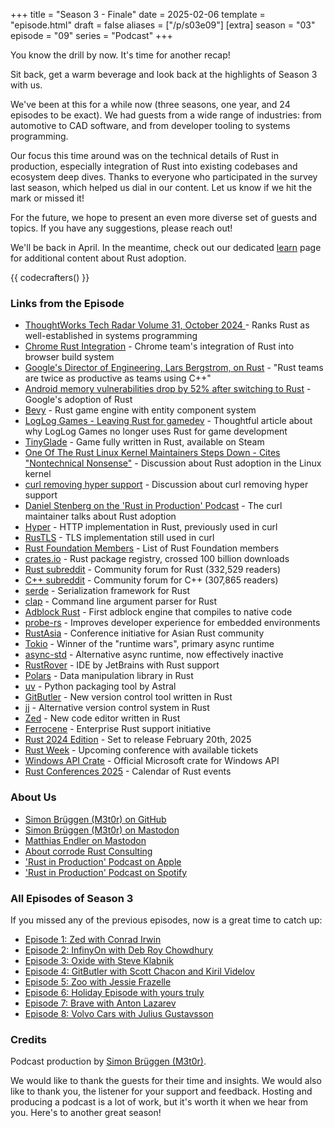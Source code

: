 +++
title = "Season 3 - Finale"
date = 2025-02-06
template = "episode.html"
draft = false
aliases = ["/p/s03e09"]
[extra]
season = "03"
episode = "09"
series = "Podcast"
+++

<div><script id="letscast-player-4cc795a6" src="https://letscast.fm/podcasts/rust-in-production-82281512/episodes/season-3-finale/player.js?size=s"></script></div>

You know the drill by now. It's time for another recap!

Sit back, get a warm beverage and look back at the highlights of Season 3 with us. 

We've been at this for a while now (three seasons, one year, and 24 episodes to be exact).
We had guests from a wide range of industries:
from automotive to CAD software, and from developer tooling to systems programming. 

Our focus this time around was on the technical details of Rust in production,
especially integration of Rust into existing codebases and ecosystem deep dives.
Thanks to everyone who participated in the survey last season, which helped us dial in our content.
Let us know if we hit the mark or missed it!

<!-- more -->

For the future, we hope to present an even more diverse set of guests and topics.
If you have any suggestions, please reach out!

We'll be back in April.
In the meantime, check out our dedicated [learn](/learn) page for additional content about Rust adoption.

{{ codecrafters() }}

### Links from the Episode

- [ThoughtWorks Tech Radar Volume 31, October 2024 ](https://www.thoughtworks.com/radar) - Ranks Rust as well-established in systems programming
- [Chrome Rust Integration](https://security.googleblog.com/2023/01/supporting-use-of-rust-in-chromium.html) - Chrome team's integration of Rust into browser build system
- [Google's Director of Engineering, Lars Bergstrom, on Rust](https://www.reddit.com/r/rust/comments/1bpwmud/media_lars_bergstrom_google_director_of/) - "Rust teams are twice as productive as teams using C++"
- [Android memory vulnerabilities drop by 52% after switching to Rust](https://thehackernews.com/2024/09/googles-shift-to-rust-programming-cuts.html) - Google's adoption of Rust
- [Bevy](https://bevyengine.org/) - Rust game engine with entity component system
- [LogLog Games - Leaving Rust for gamedev](https://loglog.games/blog/leaving-rust-gamedev/) - Thoughtful article about why LogLog Games no longer uses Rust for game development 
- [TinyGlade](https://pouncelight.games/tiny-glade/) - Game fully written in Rust, available on Steam
- [One Of The Rust Linux Kernel Maintainers Steps Down - Cites "Nontechnical Nonsense"](https://www.reddit.com/r/rust/comments/1f3scn1/one_of_the_rust_linux_kernel_maintainers_steps/) - Discussion about Rust adoption in the Linux kernel
- [curl removing hyper support](https://www.reddit.com/r/rust/comments/1etqn47/curl_removing_hyper_support_in_feb_2025_due_to/) - Discussion about curl removing hyper support
- [Daniel Stenberg on the 'Rust in Production' Podcast](/podcast/s02e01-daniel-stenberg) - The curl maintainer talks about Rust adoption 
- [Hyper](https://github.com/hyperium/hyper) - HTTP implementation in Rust, previously used in curl
- [RusTLS](https://github.com/rustls/rustls) - TLS implementation still used in curl
- [Rust Foundation Members](https://rustfoundation.org/members/) - List of Rust Foundation members
- [crates.io](https://crates.io/) - Rust package registry, crossed 100 billion downloads
- [Rust subreddit](https://www.reddit.com/r/rust/) - Community forum for Rust (332,529 readers) 
- [C++ subreddit](https://www.reddit.com/r/cpp/) - Community forum for C++ (307,865 readers)
- [serde](https://serde.rs/) - Serialization framework for Rust
- [clap](https://github.com/clap-rs/clap) - Command line argument parser for Rust
- [Adblock Rust](https://github.com/brave/adblock-rust) - First adblock engine that compiles to native code
- [probe-rs](https://probe.rs/) - Improves developer experience for embedded environments
- [RustAsia](https://rustasiaconf.com/) - Conference initiative for Asian Rust community
- [Tokio](https://tokio.rs/) - Winner of the "runtime wars", primary async runtime
- [async-std](https://github.com/async-rs/async-std) - Alternative async runtime, now effectively inactive
- [RustRover](https://www.jetbrains.com/rust/) - IDE by JetBrains with Rust support
- [Polars](https://pola.rs/) - Data manipulation library in Rust
- [uv](https://github.com/astral-sh/uv) - Python packaging tool by Astral
- [GitButler](https://gitbutler.com/) - New version control tool written in Rust
- [jj](https://github.com/jj-vcs/jj) - Alternative version control system in Rust
- [Zed](https://zed.dev/) - New code editor written in Rust
- [Ferrocene](https://ferrocene.dev) - Enterprise Rust support initiative
- [Rust 2024 Edition](https://doc.rust-lang.org/edition-guide/rust-2024) - Set to release February 20th, 2025
- [Rust Week](https://rustweek.org) - Upcoming conference with available tickets
- [Windows API Crate](https://crates.io/crates/windows) - Official Microsoft crate for Windows API
- [Rust Conferences 2025](/blog/rust-conferences-2025/) - Calendar of Rust events

### About Us

- [Simon Brüggen (M3t0r) on GitHub](https://github.com/M3t0r)
- [Simon Brüggen (M3t0r) on Mastodon](https://hachyderm.io/@m3t0r)
- [Matthias Endler on Mastodon](https://mastodon.social/@mre)
- [About corrode Rust Consulting](https://corrode.dev/about)
- ['Rust in Production' Podcast on Apple](https://podcasts.apple.com/us/podcast/rust-in-production/id1720771330)
- ['Rust in Production' Podcast on Spotify](https://open.spotify.com/show/0Hf6gWrzpSzXp1X0cebbsT)

### All Episodes of Season 3

If you missed any of the previous episodes, now is a great time to catch up: 

- [Episode 1: Zed with Conrad Irwin](/podcast/s03e01-zed)
- [Episode 2: InfinyOn with Deb Roy Chowdhury](/podcast/s03e02-infinyon)
- [Episode 3: Oxide with Steve Klabnik](/podcast/s03e03-oxide) 
- [Episode 4: GitButler with Scott Chacon and Kiril Videlov](/podcast/s03e04-gitbutler) 
- [Episode 5: Zoo with Jessie Frazelle](/podcast/s03e05-zoo) 
- [Episode 6: Holiday Episode with yours truly](/podcast/s03e06-holiday) 
- [Episode 7: Brave with Anton Lazarev](/podcast/s03e07-brave) 
- [Episode 8: Volvo Cars with Julius Gustavsson](/podcast/s03e08-volvo)


### Credits

Podcast production by [Simon Brüggen (M3t0r)](https://m3t0r.de/).

We would like to thank the guests for their time and insights.
We would also like to thank you, the listener for your support and feedback.
Hosting and producing a podcast is a lot of work, but it's worth it when we hear from you.
Here's to another great season!

